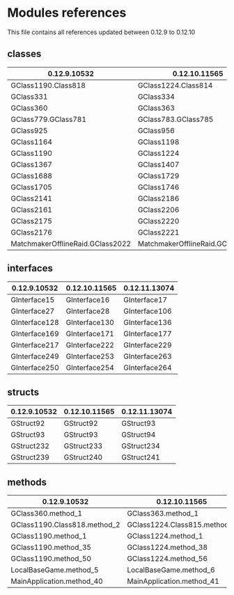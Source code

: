 # Modules references

This file contains all references updated between 0.12.9 to 0.12.10

## classes

**0.12.9.10532**                 | **0.12.10.11565**                | **0.12.11.13074**
-------------------------------- | -------------------------------- | --------------------------------
GClass1190.Class818              | GClass1224.Class814              | GClass1253.Class846
GClass331                        | GClass334                        | GClass350
GClass360                        | GClass363                        | GClass379
GClass779.GClass781              | GClass783.GClass785              | GClass804.GClass806
GClass925                        | GClass956                        | GClass984
GClass1164                       | GClass1198                       | GClass1230
GClass1190                       | GClass1224                       | GClass1253
GClass1367                       | GClass1407                       | GClass1431
GClass1688                       | GClass1729                       | GClass1757
GClass1705                       | GClass1746                       | GClass1774
GClass2141                       | GClass2186                       | GClass2232
GClass2161                       | GClass2206                       | GClass2251
GClass2175                       | GClass2220                       | GClass2265
GClass2176                       | GClass2221                       | GClass2266
MatchmakerOfflineRaid.GClass2022 | MatchmakerOfflineRaid.GClass2066 | MatchmakerOfflineRaid.GClass2112

## interfaces

**0.12.9.10532** | **0.12.10.11565** | **0.12.11.13074**
---------------- | ----------------- | -----------------
GInterface15     | GInterface16      | GInterface17
GInterface27     | GInterface28      | GInterface106
GInterface128    | GInterface130     | GInterface136
GInterface169    | GInterface171     | GInterface177
GInterface217    | GInterface222     | GInterface229
GInterface249    | GInterface253     | GInterface263
GInterface250    | GInterface254     | GInterface264

## structs

**0.12.9.10532** | **0.12.10.11565** | **0.12.11.13074**
---------------- | ----------------- | -----------------
GStruct92        | GStruct92         | GStruct93
GStruct93        | GStruct93         | GStruct94
GStruct232       | GStruct233        | GStruct234
GStruct239       | GStruct240        | GStruct241

## methods

**0.12.9.10532**             | **0.12.10.11565**            | **0.12.11.13074**
---------------------------- | ---------------------------- | -------------------------------
GClass360.method_1           | GClass363.method_1           | GClass379.method_1
GClass1190.Class818.method_2 | GClass1224.Class815.method_2 | GClass1253.Class847.method_2
GClass1190.method_1          | GClass1224.method_1          | GClass1253.method_1
GClass1190.method_35         | GClass1224.method_38         | GClass1253.method_40
GClass1190.method_50         | GClass1224.method_56         | GClass1253.method_61
LocalBaseGame.method_5       | LocalBaseGame.method_6       | LocalBaseGame.method_6
MainApplication.method_40    | MainApplication.method_41    | MainApplication.method_44
